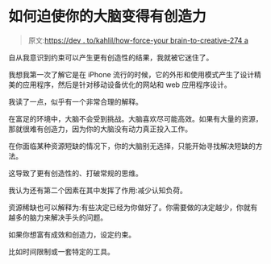 # 如何迫使你的大脑变得有创造力

> 原文:[https://dev . to/kahlil/how-force-your brain-to-creative-274 a](https://dev.to/kahlil/how-to-force-your-brain-to-be-creative-274a)

自从我意识到约束可以产生更有创造性的结果，我就被它迷住了。

我想我第一次了解它是在 iPhone 流行的时候，它的外形和使用模式产生了设计精美的应用程序，然后是针对移动设备优化的网站和 web 应用程序设计。

我读了一点，似乎有一个非常合理的解释。

在富足的环境中，大脑不会受到挑战。大脑喜欢尽可能高效。如果有大量的资源，那就很难有创造力，因为你的大脑没有动力真正投入工作。

在你面临某种资源短缺的情况下，你的大脑别无选择，只能开始寻找解决短缺的方法。

这导致了更有创造性的、打破常规的思维。

我认为还有第二个因素在其中发挥了作用:减少认知负荷。

资源稀缺也可以解释为:有些决定已经为你做好了。你需要做的决定越少，你就有越多的脑力来解决手头的问题。

如果你想富有成效和创造力，设定约束。

比如时间限制或一套特定的工具。